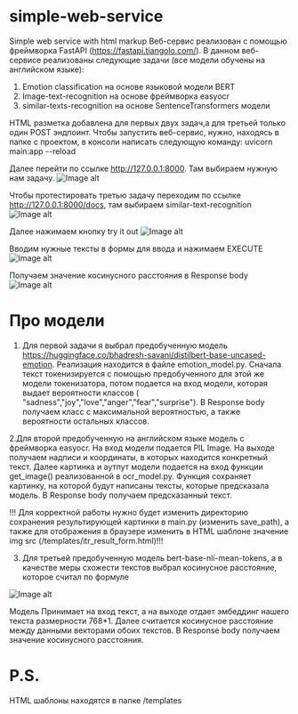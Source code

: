 # simple-web-service
Simple web service with html markup
Веб-сервис реализован с помощью фреймворка FastAPI (https://fastapi.tiangolo.com/).
В данном веб-сервисе реализованы следующие задачи (все модели обучены на английском языке):
1. Emotion classification на основе языковой модели BERT
2. Image-text-recognition на основе фреймворка easyocr
3. similar-texts-recognition на основе SentenceTransformers модели 

HTML разметка добавлена для первых двух задач,а для третьей только один POST эндпоинт. 
Чтобы запустить веб-сервис, нужно, находясь в папке с проектом, в консоли написать следующую команду: uvicorn main:app --reload

Далее перейти по ссылке http://127.0.0.1:8000. Там выбираем нужную нам задачу.
![Image alt](https://github.com/ArtyomVorobev/images/blob/main/1.PNG)

Чтобы протестировать третью задачу переходим по ссылке http://127.0.0.1:8000/docs, там выбираем similar-text-recognition
![Image alt](https://github.com/ArtyomVorobev/images/blob/main/2.PNG)

Далее нажимаем кнопку try it out
![Image alt](https://github.com/ArtyomVorobev/images/blob/main/3.PNG)

Вводим нужные тексты в формы для ввода и нажимаем EXECUTE 
![Image alt](https://github.com/ArtyomVorobev/images/blob/main/4.PNG)

Получаем значение косинусного расстояния в Response body 
![Image alt](https://github.com/ArtyomVorobev/images/blob/main/5.PNG)



# Про модели

1. Для первой задачи я выбрал предобученную модель https://huggingface.co/bhadresh-savani/distilbert-base-uncased-emotion.
Реализация находится в файле emotion_model.py. Сначала текст токенизируется с помощью предобученного для этой же модели токенизатора, потом подается на вход модели, которая выдает вероятности классов ( "sadness","joy","love","anger","fear","surprise"). В Response body получаем класс с максимальной вероятностью, а также вероятности остальных классов.

2.Для второй предобученную на английском языке модель с фреймворка easyocr. На вход модели подается PIL Image. На выходе получаем надписи и координаты, в которых находится конкретный текст. Далее картинка и аутпут модели подается на вход функции get_image() реализованной в ocr_model.py. Функция сохраняет картинку, на которой будут написаны тексты, которые предсказала модель. В Response body получаем предсказанный текст.

!!! Для корректной работы нужно будет изменить директорию сохранения результирующей картинки в main.py (изменить save_path), а также для отображения в браузере изменить в HTML шаблоне значение img src (/templates/itr_result_form.html)!!!

3. Для третьей предобученную модель bert-base-nli-mean-tokens, а в качестве меры схожести текстов выбрал косинусное расстояние, которое считал по формуле 

![Image alt](https://github.com/ArtyomVorobev/images/blob/main/cosine.svg)

Модель Принимает на вход текст, а на выходе отдает эмбеддинг нашего текста размерности 768*1. Далее считается косинусное расстояние между данными векторами  обоих текстов. В Response body получаем значение косинусного расстояния.


# P.S. 
HTML шаблоны находятся в папке /templates

